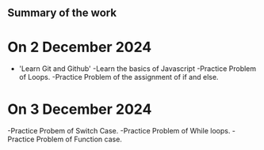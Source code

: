 ## Summary of the work 

# On 2 December 2024
- 'Learn Git and Github'
-Learn the basics of Javascript
-Practice Problem of Loops.
-Practice Problem of the assignment of if and else.

# On 3 December 2024
-Practice Probem of Switch Case.
-Practice Problem of While loops. 
-Practice Problem of Function case.

